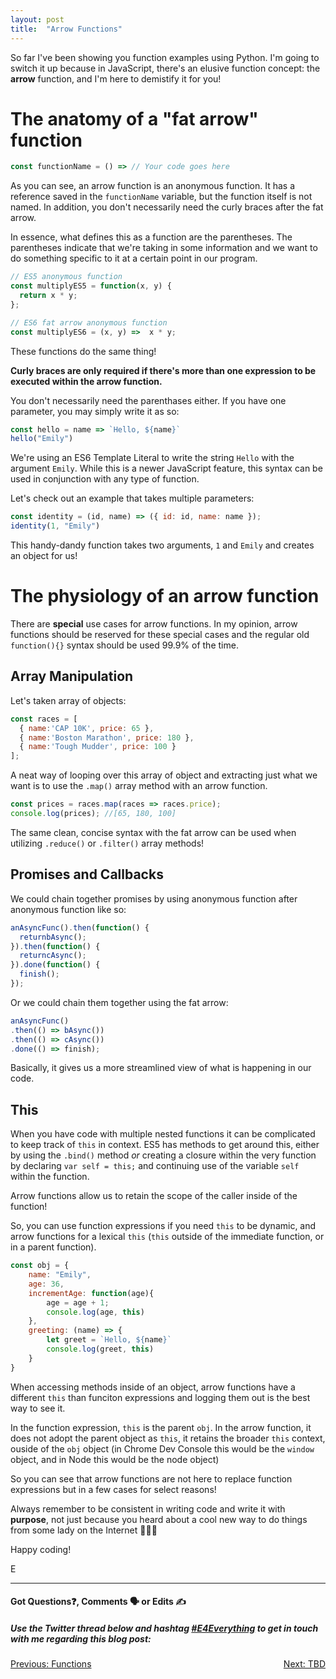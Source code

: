 ```yaml
---
layout: post
title:  "Arrow Functions"
---
```


So far I've been showing you function examples using Python. I'm going to switch it up because in JavaScript, there's an elusive function concept: the **arrow** function, and I'm here to demistify it for you!

# The anatomy of a "fat arrow" function

```javascript
const functionName = () => // Your code goes here
```

As you can see, an arrow function is an anonymous function. It has a reference saved in the `functionName` variable, but the function itself is not named. In addition, you don't necessarily need the curly braces after the fat arrow.

In essence, what defines this as a function are the parentheses. The parentheses indicate that we're taking in some information and we want to do something specific to it at a certain point in our program.

```javascript
// ES5 anonymous function
const multiplyES5 = function(x, y) {
  return x * y;
};

// ES6 fat arrow anonymous function
const multiplyES6 = (x, y) =>  x * y;
```

These functions do the same thing!

**Curly braces are only required if there's more than one expression to be executed within the arrow function.**

You don't necessarily need the parenthases either. If you have one parameter, you may simply write it as so:

```javascript
const hello = name => `Hello, ${name}`
hello("Emily")
```

We're using an ES6 Template Literal to write the string `Hello` with the argument `Emily`. While this is a newer JavaScript feature, this syntax can be used in conjunction with any type of function.

Let's check out an example that takes multiple parameters:

```javascript
const identity = (id, name) => ({ id: id, name: name });
identity(1, "Emily")
```

This handy-dandy function takes two arguments, `1` and `Emily` and creates an object for us!

# The physiology of an arrow function

There are **special** use cases for arrow functions. In my opinion, arrow functions should be reserved for these special cases and the regular old `function(){}` syntax should be used 99.9% of the time.

## Array Manipulation

Let's taken array of objects:

```javascript
const races = [
  { name:'CAP 10K', price: 65 },
  { name:'Boston Marathon', price: 180 },
  { name:'Tough Mudder', price: 100 }
];
```

A neat way of looping over this array of object and extracting just what we want is to use the `.map()` array method with an arrow function.

```javascript
const prices = races.map(races => races.price);
console.log(prices); //[65, 180, 100]
```

The same clean, concise syntax with the fat arrow can be used when utilizing `.reduce()` or `.filter()` array methods!

## Promises and Callbacks

We could chain together promises by using anonymous function after anonymous function like so:

```javascript
anAsyncFunc().then(function() {
  returnbAsync();
}).then(function() {
  returncAsync();
}).done(function() {
  finish();
});
```

Or we could chain them together using the fat arrow:

```javascript
anAsyncFunc()
.then(() => bAsync())
.then(() => cAsync())
.done(() => finish);
```

Basically, it gives us a more streamlined view of what is happening in our code. 

## This

When you have code with multiple nested functions it can be complicated to keep track of `this` in context. ES5 has methods to get around this, either by using the `.bind()` method *or* creating a closure within the very function by declaring `var self = this;` and continuing use of the variable `self` within the function.

Arrow functions allow us to retain the scope of the caller inside of the function!  

So, you can use function expressions if you need `this` to be dynamic, and arrow functions for a lexical `this` (`this` outside of the immediate function, or in a parent function).

```javascript
const obj = {
	name: "Emily",
	age: 36,
	incrementAge: function(age){
        age = age + 1;
        console.log(age, this)
    },
	greeting: (name) => {
        let greet = `Hello, ${name}`
        console.log(greet, this)
    }
}
```

When accessing methods inside of an object, arrow functions have a different `this` than funciton expressions and logging them out is the best way to see it.

In the function expression, `this` is the parent `obj`.  In the arrow function, it does not adopt the parent object as `this`, it retains the broader `this` context, ouside of the `obj` object (in Chrome Dev Console this would be the `window` object, and in Node this would be the node object)

So you can see that arrow functions are not here to replace function expressions but in a few cases for select reasons!

Always remember to be consistent in writing code and write it with **purpose**, not just because you heard about a cool new way to do things from some lady on the Internet 🤷🏽‍♀️

Happy coding!

E
<hr>
<h4>Got Questions❓, Comments 🗣 or Edits ✍</h4>
<h5>Use the Twitter thread below and hashtag <a href="https://twitter.com/hashtag/e4everything?f=tweets&vertical=default&lang=en" target="_blank">#E4Everything</a> to get in touch with me regarding this blog post:</h5>

<span><a href="https://eamoses.github.io/blog/2019/07/04/functions-cont.html" style="float:left;">Previous: Functions</a><a href="#" style="float:right;">Next: TBD</a></span>